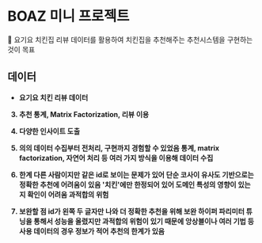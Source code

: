 # BOAZ 미니 프로젝트
🚩 요기요 치킨집 리뷰 데이터를 활용하여 치킨집을 추천해주는 추천시스템을 구현하는 것이 목표

<b>
<b>

## 데이터
- 요기요 치킨 리뷰 데이터

3. 추천
통계, Matrix Factorization, 리뷰 이용

4. 다양한 인사이트 도출
5. 의의
데이터 수집부터 전처리, 구현까지 경험할 수 있었음
통계, matrix factorization, 자연어 처리 등 여러 가지 방식을 이용해 데이터 수집
6. 한계
다른 사람이지만 같은 id로 보이는 문제가 있어 단순 코사이 유사도 기반으로는 정확한 추천에 어려움이 있음
'치킨'에만 한정되어 있어 도메인 특성의 영향이 있는지 확인이 어려움
과적합의 위험
7. 보완할 점
id가 왼쪽 두 글자만 나와 더 정확한 추천을 위해 보완
하이퍼 파리미터 튜닝을 통해서 성능을 올렸지만 과적합의 위험이 있기 때문에 앙상블이나 여러 기법 등 사용
데이터의 경우 정보가 적어 추천의 한계가 있음
